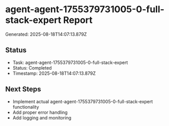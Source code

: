 # agent-agent-1755379731005-0-full-stack-expert Report

Generated: 2025-08-18T14:07:13.879Z

## Status
- Task: agent-agent-1755379731005-0-full-stack-expert
- Status: Completed
- Timestamp: 2025-08-18T14:07:13.879Z

## Next Steps
- Implement actual agent-agent-1755379731005-0-full-stack-expert functionality
- Add proper error handling
- Add logging and monitoring
